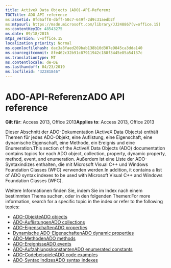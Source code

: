 ```yaml
---
title: ActiveX Data Objects (ADO)-API-Referenz
TOCTitle: ADO API reference
ms:assetid: 0fd6aff8-dbff-50c7-649f-2d9c31aedb2f
ms:mtpsurl: https://msdn.microsoft.com/library/JJ248867(v=office.15)
ms:contentKeyID: 48543275
ms.date: 09/18/2015
mtps_version: v=office.15
localization_priority: Normal
ms.openlocfilehash: dac3a8faed269bab138b10d307e9845ca3dda140
ms.sourcegitcommit: 8fe462c32b91c87911942c188f3445e85a54137c
ms.translationtype: MT
ms.contentlocale: de-DE
ms.lasthandoff: 04/23/2019
ms.locfileid: "32281846"
---
```

# <a name="ado-api-reference"></a><span data-ttu-id="814a4-102">ADO-API-Referenz</span><span class="sxs-lookup"><span data-stu-id="814a4-102">ADO API reference</span></span>

<span data-ttu-id="814a4-103">**Gilt für**: Access 2013, Office 2013</span><span class="sxs-lookup"><span data-stu-id="814a4-103">**Applies to**: Access 2013, Office 2013</span></span>

<span data-ttu-id="814a4-104">Dieser Abschnitt der ADO-Dokumentation (ActiveX Data Objects) enthält Themen für jedes ADO-Objekt, eine Auflistung, eine Eigenschaft, eine dynamische Eigenschaft, eine Methode, ein Ereignis und eine Enumeration.</span><span class="sxs-lookup"><span data-stu-id="814a4-104">This section of the ActiveX Data Objects (ADO) documentation contains topics for each ADO object, collection, property, dynamic property, method, event, and enumeration.</span></span> <span data-ttu-id="814a4-105">Außerdem ist eine Liste der ADO-Syntaxindizes enthalten, die mit Microsoft Visual C++ und Windows Foundation Classes (WFC) verwenden werden.</span><span class="sxs-lookup"><span data-stu-id="814a4-105">In addition, it contains a list of ADO syntax indexes to be used with Microsoft Visual C++ and Windows Foundation Classes (WFC).</span></span>

<span data-ttu-id="814a4-106">Weitere Informationen finden Sie, indem Sie im Index nach einem bestimmten Thema suchen, oder in den folgenden Themen:</span><span class="sxs-lookup"><span data-stu-id="814a4-106">For more information, search for a specific topic in the index or refer to the following topics:</span></span>

- [<span data-ttu-id="814a4-107">ADO-Objekte</span><span class="sxs-lookup"><span data-stu-id="814a4-107">ADO objects</span></span>](ado-objects-and-interfaces.md)
- [<span data-ttu-id="814a4-108">ADO-Auflistungen</span><span class="sxs-lookup"><span data-stu-id="814a4-108">ADO collections</span></span>](ado-collections.md)
- [<span data-ttu-id="814a4-109">ADO-Eigenschaften</span><span class="sxs-lookup"><span data-stu-id="814a4-109">ADO properties</span></span>](ado-properties.md)
- [<span data-ttu-id="814a4-110">Dynamische ADO-Eigenschaften</span><span class="sxs-lookup"><span data-stu-id="814a4-110">ADO dynamic properties</span></span>](ado-dynamic-properties.md)
- [<span data-ttu-id="814a4-111">ADO-Methoden</span><span class="sxs-lookup"><span data-stu-id="814a4-111">ADO methods</span></span>](ado-methods.md)
- [<span data-ttu-id="814a4-112">ADO-Ereignisse</span><span class="sxs-lookup"><span data-stu-id="814a4-112">ADO events</span></span>](ado-events.md)
- [<span data-ttu-id="814a4-113">ADO-Aufzählungskonstanten</span><span class="sxs-lookup"><span data-stu-id="814a4-113">ADO enumerated constants</span></span>](ado-enumerated-constants.md)
- [<span data-ttu-id="814a4-114">ADO-Codebeispiele</span><span class="sxs-lookup"><span data-stu-id="814a4-114">ADO code examples</span></span>](ado-code-examples.md)
- [<span data-ttu-id="814a4-115">ADO-Syntax Indizes</span><span class="sxs-lookup"><span data-stu-id="814a4-115">ADO syntax indexes</span></span>](https://docs.microsoft.com/office/vba/access/concepts/miscellaneous/ado-syntax-indexes)

